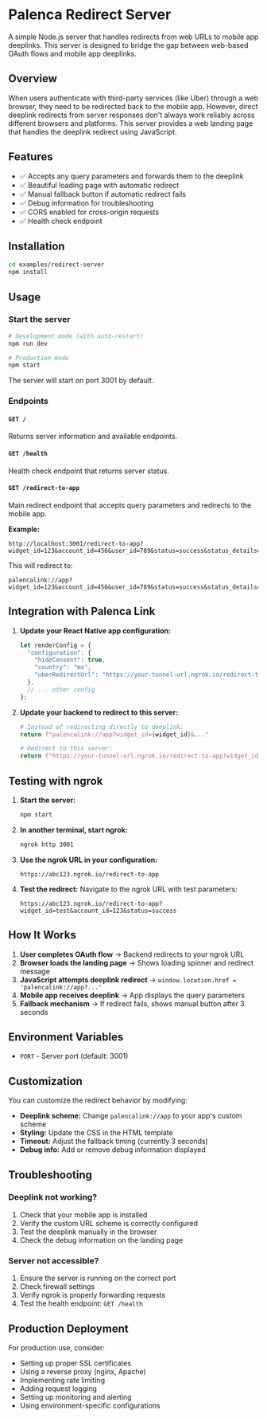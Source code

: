 # Palenca Redirect Server

A simple Node.js server that handles redirects from web URLs to mobile app deeplinks. This server is designed to bridge the gap between web-based OAuth flows and mobile app deeplinks.

## Overview

When users authenticate with third-party services (like Uber) through a web browser, they need to be redirected back to the mobile app. However, direct deeplink redirects from server responses don't always work reliably across different browsers and platforms. This server provides a web landing page that handles the deeplink redirect using JavaScript.

## Features

- ✅ Accepts any query parameters and forwards them to the deeplink
- ✅ Beautiful loading page with automatic redirect
- ✅ Manual fallback button if automatic redirect fails
- ✅ Debug information for troubleshooting
- ✅ CORS enabled for cross-origin requests
- ✅ Health check endpoint

## Installation

```bash
cd examples/redirect-server
npm install
```

## Usage

### Start the server

```bash
# Development mode (with auto-restart)
npm run dev

# Production mode
npm start
```

The server will start on port 3001 by default.

### Endpoints

#### `GET /`
Returns server information and available endpoints.

#### `GET /health`
Health check endpoint that returns server status.

#### `GET /redirect-to-app`
Main redirect endpoint that accepts query parameters and redirects to the mobile app.

**Example:**
```
http://localhost:3001/redirect-to-app?widget_id=123&account_id=456&user_id=789&status=success&status_details=connected
```

This will redirect to:
```
palencalink://app?widget_id=123&account_id=456&user_id=789&status=success&status_details=connected
```

## Integration with Palenca Link

1. **Update your React Native app configuration:**
   ```javascript
   let renderConfig = {
     "configuration": {
       "hideConsent": true,
       "country": "mx",
       "uberRedirectUrl": "https://your-tunnel-url.ngrok.io/redirect-to-app"
     },
     // ... other config
   };
   ```

2. **Update your backend to redirect to this server:**
   ```python
   # Instead of redirecting directly to deeplink:
   return f"palencalink://app?widget_id={widget_id}&..."
   
   # Redirect to this server:
   return f"https://your-tunnel-url.ngrok.io/redirect-to-app?widget_id={widget_id}&..."
   ```

## Testing with ngrok

1. **Start the server:**
   ```bash
   npm start
   ```

2. **In another terminal, start ngrok:**
   ```bash
   ngrok http 3001
   ```

3. **Use the ngrok URL in your configuration:**
   ```
   https://abc123.ngrok.io/redirect-to-app
   ```

4. **Test the redirect:**
   Navigate to the ngrok URL with test parameters:
   ```
   https://abc123.ngrok.io/redirect-to-app?widget_id=test&account_id=123&status=success
   ```

## How It Works

1. **User completes OAuth flow** → Backend redirects to your ngrok URL
2. **Browser loads the landing page** → Shows loading spinner and redirect message
3. **JavaScript attempts deeplink redirect** → `window.location.href = 'palencalink://app?...'`
4. **Mobile app receives deeplink** → App displays the query parameters
5. **Fallback mechanism** → If redirect fails, shows manual button after 3 seconds

## Environment Variables

- `PORT` - Server port (default: 3001)

## Customization

You can customize the redirect behavior by modifying:

- **Deeplink scheme:** Change `palencalink://app` to your app's custom scheme
- **Styling:** Update the CSS in the HTML template
- **Timeout:** Adjust the fallback timing (currently 3 seconds)
- **Debug info:** Add or remove debug information displayed

## Troubleshooting

### Deeplink not working?
1. Check that your mobile app is installed
2. Verify the custom URL scheme is correctly configured
3. Test the deeplink manually in the browser
4. Check the debug information on the landing page

### Server not accessible?
1. Ensure the server is running on the correct port
2. Check firewall settings
3. Verify ngrok is properly forwarding requests
4. Test the health endpoint: `GET /health`

## Production Deployment

For production use, consider:

- Setting up proper SSL certificates
- Using a reverse proxy (nginx, Apache)
- Implementing rate limiting
- Adding request logging
- Setting up monitoring and alerting
- Using environment-specific configurations 